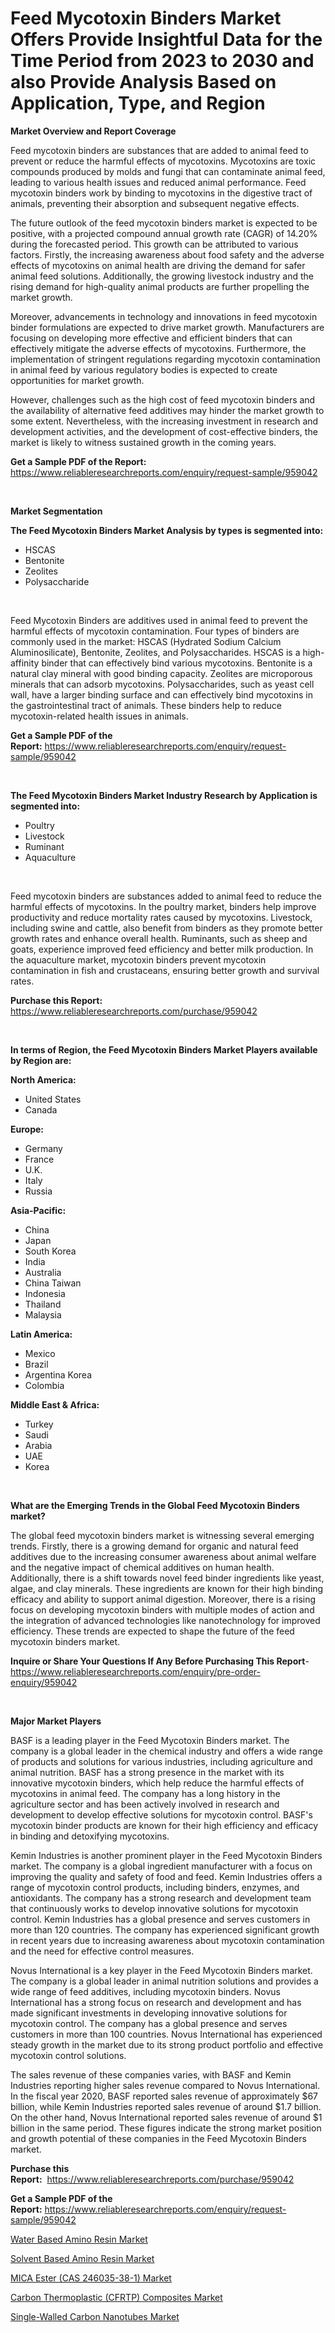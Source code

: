 <p><h1>Feed Mycotoxin Binders Market Offers Provide Insightful Data for the Time Period from 2023 to 2030 and also Provide Analysis Based on Application, Type, and Region</h1></p><p><strong>Market Overview and Report Coverage</strong></p>
<p><p>Feed mycotoxin binders are substances that are added to animal feed to prevent or reduce the harmful effects of mycotoxins. Mycotoxins are toxic compounds produced by molds and fungi that can contaminate animal feed, leading to various health issues and reduced animal performance. Feed mycotoxin binders work by binding to mycotoxins in the digestive tract of animals, preventing their absorption and subsequent negative effects.</p><p>The future outlook of the feed mycotoxin binders market is expected to be positive, with a projected compound annual growth rate (CAGR) of 14.20% during the forecasted period. This growth can be attributed to various factors. Firstly, the increasing awareness about food safety and the adverse effects of mycotoxins on animal health are driving the demand for safer animal feed solutions. Additionally, the growing livestock industry and the rising demand for high-quality animal products are further propelling the market growth.</p><p>Moreover, advancements in technology and innovations in feed mycotoxin binder formulations are expected to drive market growth. Manufacturers are focusing on developing more effective and efficient binders that can effectively mitigate the adverse effects of mycotoxins. Furthermore, the implementation of stringent regulations regarding mycotoxin contamination in animal feed by various regulatory bodies is expected to create opportunities for market growth.</p><p>However, challenges such as the high cost of feed mycotoxin binders and the availability of alternative feed additives may hinder the market growth to some extent. Nevertheless, with the increasing investment in research and development activities, and the development of cost-effective binders, the market is likely to witness sustained growth in the coming years.</p></p>
<p><strong>Get a Sample PDF of the Report:</strong> <a href="https://www.reliableresearchreports.com/enquiry/request-sample/959042">https://www.reliableresearchreports.com/enquiry/request-sample/959042</a></p>
<p>&nbsp;</p>
<p><strong>Market Segmentation</strong></p>
<p><strong>The Feed Mycotoxin Binders Market Analysis by types is segmented into:</strong></p>
<p><ul><li>HSCAS</li><li>Bentonite</li><li>Zeolites</li><li>Polysaccharide</li></ul></p>
<p>&nbsp;</p>
<p><p>Feed Mycotoxin Binders are additives used in animal feed to prevent the harmful effects of mycotoxin contamination. Four types of binders are commonly used in the market: HSCAS (Hydrated Sodium Calcium Aluminosilicate), Bentonite, Zeolites, and Polysaccharides. HSCAS is a high-affinity binder that can effectively bind various mycotoxins. Bentonite is a natural clay mineral with good binding capacity. Zeolites are microporous minerals that can adsorb mycotoxins. Polysaccharides, such as yeast cell wall, have a larger binding surface and can effectively bind mycotoxins in the gastrointestinal tract of animals. These binders help to reduce mycotoxin-related health issues in animals.</p></p>
<p><strong>Get a Sample PDF of the Report:</strong>&nbsp;<a href="https://www.reliableresearchreports.com/enquiry/request-sample/959042">https://www.reliableresearchreports.com/enquiry/request-sample/959042</a></p>
<p>&nbsp;</p>
<p><strong>The Feed Mycotoxin Binders Market Industry Research by Application is segmented into:</strong></p>
<p><ul><li>Poultry</li><li>Livestock</li><li>Ruminant</li><li>Aquaculture</li></ul></p>
<p>&nbsp;</p>
<p><p>Feed mycotoxin binders are substances added to animal feed to reduce the harmful effects of mycotoxins. In the poultry market, binders help improve productivity and reduce mortality rates caused by mycotoxins. Livestock, including swine and cattle, also benefit from binders as they promote better growth rates and enhance overall health. Ruminants, such as sheep and goats, experience improved feed efficiency and better milk production. In the aquaculture market, mycotoxin binders prevent mycotoxin contamination in fish and crustaceans, ensuring better growth and survival rates.</p></p>
<p><strong>Purchase this Report:</strong>&nbsp; <a href="https://www.reliableresearchreports.com/purchase/959042">https://www.reliableresearchreports.com/purchase/959042</a></p>
<p>&nbsp;</p>
<p><strong>In terms of Region, the Feed Mycotoxin Binders Market Players available by Region are:</strong></p>
<p>
    <p> <strong> North America: </strong>
        <ul>
            <li>United States</li>
            <li>Canada</li>
        </ul>
        </p> 
    <p> <strong> Europe: </strong>
        <ul>
            <li>Germany</li>
            <li>France</li>
            <li>U.K.</li>
            <li>Italy</li>
            <li>Russia</li>
        </ul>
        </p> 
    <p> <strong> Asia-Pacific: </strong>
        <ul>
            <li>China</li>
            <li>Japan</li>
            <li>South Korea</li>
            <li>India</li>
            <li>Australia</li>
            <li>China Taiwan</li>
            <li>Indonesia</li>
            <li>Thailand</li>
            <li>Malaysia</li>
        </ul>
        </p> 
    <p> <strong> Latin America: </strong>
        <ul>
            <li>Mexico</li>
            <li>Brazil</li>
            <li>Argentina Korea</li>
            <li>Colombia</li>
        </ul>
        </p> 
    <p> <strong> Middle East & Africa: </strong>
        <ul>
            <li>Turkey</li>
            <li>Saudi</li>
            <li>Arabia</li>
            <li>UAE</li>
            <li>Korea</li>
        </ul>
    </p>
    </p>
<p>&nbsp;</p>
<p><strong>What are the Emerging Trends in the Global Feed Mycotoxin Binders market?</strong></p>
<p><p>The global feed mycotoxin binders market is witnessing several emerging trends. Firstly, there is a growing demand for organic and natural feed additives due to the increasing consumer awareness about animal welfare and the negative impact of chemical additives on human health. Additionally, there is a shift towards novel feed binder ingredients like yeast, algae, and clay minerals. These ingredients are known for their high binding efficacy and ability to support animal digestion. Moreover, there is a rising focus on developing mycotoxin binders with multiple modes of action and the integration of advanced technologies like nanotechnology for improved efficiency. These trends are expected to shape the future of the feed mycotoxin binders market.</p></p>
<p><strong>Inquire or Share Your Questions If Any Before Purchasing This Report</strong>- <a href="https://www.reliableresearchreports.com/enquiry/pre-order-enquiry/959042">https://www.reliableresearchreports.com/enquiry/pre-order-enquiry/959042</a></p>
<p>&nbsp;</p>
<p><strong>Major Market Players</strong></p>
<p><p>BASF is a leading player in the Feed Mycotoxin Binders market. The company is a global leader in the chemical industry and offers a wide range of products and solutions for various industries, including agriculture and animal nutrition. BASF has a strong presence in the market with its innovative mycotoxin binders, which help reduce the harmful effects of mycotoxins in animal feed. The company has a long history in the agriculture sector and has been actively involved in research and development to develop effective solutions for mycotoxin control. BASF's mycotoxin binder products are known for their high efficiency and efficacy in binding and detoxifying mycotoxins.</p><p>Kemin Industries is another prominent player in the Feed Mycotoxin Binders market. The company is a global ingredient manufacturer with a focus on improving the quality and safety of food and feed. Kemin Industries offers a range of mycotoxin control products, including binders, enzymes, and antioxidants. The company has a strong research and development team that continuously works to develop innovative solutions for mycotoxin control. Kemin Industries has a global presence and serves customers in more than 120 countries. The company has experienced significant growth in recent years due to increasing awareness about mycotoxin contamination and the need for effective control measures.</p><p>Novus International is a key player in the Feed Mycotoxin Binders market. The company is a global leader in animal nutrition solutions and provides a wide range of feed additives, including mycotoxin binders. Novus International has a strong focus on research and development and has made significant investments in developing innovative solutions for mycotoxin control. The company has a global presence and serves customers in more than 100 countries. Novus International has experienced steady growth in the market due to its strong product portfolio and effective mycotoxin control solutions.</p><p>The sales revenue of these companies varies, with BASF and Kemin Industries reporting higher sales revenue compared to Novus International. In the fiscal year 2020, BASF reported sales revenue of approximately $67 billion, while Kemin Industries reported sales revenue of around $1.7 billion. On the other hand, Novus International reported sales revenue of around $1 billion in the same period. These figures indicate the strong market position and growth potential of these companies in the Feed Mycotoxin Binders market.</p></p>
<p><strong>Purchase this Report:</strong>&nbsp;&nbsp;<a href="https://www.reliableresearchreports.com/purchase/959042">https://www.reliableresearchreports.com/purchase/959042</a></p>
<p></p>
<p><strong>Get a Sample PDF of the Report:</strong>&nbsp;<a href="https://www.reliableresearchreports.com/enquiry/request-sample/959042">https://www.reliableresearchreports.com/enquiry/request-sample/959042</a></p>
<p><p><a href="https://medium.com/@joanacasper19/water-based-amino-resin-market-trends-forecast-and-competitive-analysis-to-2030-c07cc917de8e">Water Based Amino Resin Market</a></p><p><a href="https://medium.com/@cierrahayes645/decoding-solvent-based-amino-resin-market-metrics-market-share-trends-and-growth-patterns-88e2fa806165">Solvent Based Amino Resin Market</a></p><p><a href="https://medium.com/@royalhoeger626/mica-ester-cas-246035-38-1-market-exploring-market-share-market-trends-and-future-growth-89fdc1a0df47">MICA Ester (CAS 246035-38-1) Market</a></p><p><a href="https://medium.com/@jerrodhilll68/carbon-thermoplastic-cfrtp-composites-market-size-market-outlook-and-market-forecast-2023-to-47144381473f">Carbon Thermoplastic (CFRTP) Composites Market</a></p><p><a href="https://medium.com/@boydsmitham726/single-walled-carbon-nanotubes-market-size-market-outlook-and-market-forecast-2023-to-2030-63875d910ebd">Single-Walled Carbon Nanotubes Market</a></p></p>